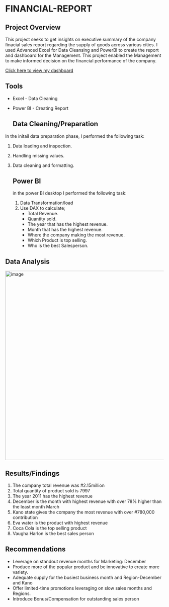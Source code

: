 # FINANCIAL-REPORT

## Project Overview
This project seeks to get insights on executive summary of the company finacial sales report regarding the supply of goods across various cities. I used Advanced Excel for Data Cleansing and PowerBI to create the report and dashboard for the Management. This project enabled the Management to make informed decision on the financial performance of the company.

[Click here to view my dashboard](https://app.powerbi.com/view?r=eyJrIjoiMTMwZjc4N2UtMzExNC00YWQ3LWI3M2EtZDlhNzM4MWFkZWEwIiwidCI6IjlmNGVmYWExLTI3N2EtNGE3OS1iN2NmLWUzMDkzYjMyOGU5OSJ9)

## Tools
- Excel - Data Cleaning
- Power BI - Creating Report



  ## Data Cleaning/Preparation
In the initail data preparation phase, I performed the following task:
1. Data loading and inspection.
2. Handling missing values.
3. Data cleaning and formatting.

   ## Power BI
   in the power BI desktop I performed the following task:
   1. Data Transformation/load
   2. Use DAX to calculate;
      -  Total Revenue.
      -  Quantity sold.
      -  The year that has the highest revenue.
      -  Month that has the highest revenue.
      -  Where the company making the most revenue.
      -  Which Product is top selling.
      -  Who is the best Salesperson.
  ## Data Analysis
 <img width="602" alt="image" src="https://github.com/ChristianUka/SALES-REPORT/assets/173649418/8bd4e42b-c2f4-4971-b6a6-e5c570d5ba18">



  ## Results/Findings
  1. The company total revenue was #2.15million
  2. Total quantity of product sold is 7997
  3. The year 2011 has the highest revenue
  4. December is the month with highest revenue with over 78% higher than the least month March
  5. Kano state gives the company the most revenue with over #780,000 contribution
  6. Eva water is the product with highest revenue
  7. Coca Cola is the top selling product
  8. Vaugha Harlon is the best sales person

## Recommendations
- Leverage on standout revenue months for Marketing: December
- Produce more of the popular product and be innovative to create more variety.
- Adequate supply for the busiest business month and Region-December and Kano
- Offer limited-time promotions leveraging on slow sales months and Regions.
- Introduce Bonus/Compensation for outstanding sales person
